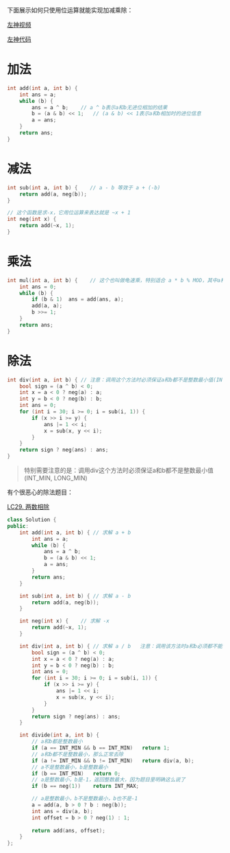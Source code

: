 下面展示如何只使用位运算就能实现加减乘除：

[左神视频](https://www.bilibili.com/video/BV1up4y1g7d8/?p=1&vd_source=a9ee82b2045abbbc7362e3575b7181fb)

[左神代码](https://github.com/algorithmzuo/algorithm-journey/blob/main/src/class033/BitOperationAddMinusMultiplyDivide.java)

# 加法
```C++
int add(int a, int b) {
    int ans = a;
    while (b) {
        ans = a ^ b;    // a ^ b表示a和b无进位相加的结果
        b = (a & b) << 1;   // (a & b) << 1表示a和b相加时的进位信息
        a = ans;
    }
    return ans;
}
```

# 减法
```C++
int sub(int a, int b) {    // a - b 等效于 a + (-b)
    return add(a, neg(b));
}

// 这个函数是求-x，它用位运算来表达就是 ~x + 1
int neg(int x) {
    return add(~x, 1);
}
```

# 乘法
```C++
int mul(int a, int b) {    // 这个也叫做龟速乘，特别适合 a * b % MOD，其中a和b都是特别大的整数
    int ans = 0;
    while (b) {
        if (b & 1)  ans = add(ans, a);
        add(a, a);
        b >>= 1;
    }
    return ans;
}
```


# 除法
```C++
int div(int a, int b) { // 注意：调用这个方法时必须保证a和b都不是整数最小值(INT_MIN, LONG_MIN)
    bool sign = (a ^ b) < 0;
    int x = a < 0 ? neg(a) : a;
    int y = b < 0 ? neg(b) : b;
    int ans = 0;
    for (int i = 30; i >= 0; i = sub(i, 1)) {
        if (x >> i >= y) {
            ans |= 1 << i;
            x = sub(x, y << i);
        }
    }
    return sign ? neg(ans) : ans;
}
```

> 特别需要注意的是：调用div这个方法时必须保证a和b都不是整数最小值(INT_MIN, LONG_MIN)

有个很恶心的除法题目：

[LC29. 两数相除](https://leetcode.cn/problems/divide-two-integers/description/)

```C++
class Solution {
public:
    int add(int a, int b) { // 求解 a + b
        int ans = a;
        while (b) {
            ans = a ^ b;
            b = (a & b) << 1;
            a = ans;
        }
        return ans;
    }

    int sub(int a, int b) { // 求解 a - b
        return add(a, neg(b));
    }

    int neg(int x) {    // 求解 -x
        return add(~x, 1);
    }

    int div(int a, int b) { // 求解 a / b   注意：调用该方法时a和b必须都不能为整数最小值
        bool sign = (a ^ b) < 0;
        int x = a < 0 ? neg(a) : a;
        int y = b < 0 ? neg(b) : b;
        int ans = 0;
        for (int i = 30; i >= 0; i = sub(i, 1)) {
            if (x >> i >= y) {
                ans |= 1 << i;
                x = sub(x, y << i);
            }
        }
        return sign ? neg(ans) : ans;
    }

    int divide(int a, int b) {
        // a和b都是整数最小
        if (a == INT_MIN && b == INT_MIN)   return 1;
        // a和b都不是整数最小，那么正常去除
        if (a != INT_MIN && b != INT_MIN)   return div(a, b);
        // a不是整数最小，b是整数最小
        if (b == INT_MIN)   return 0;
        // a是整数最小，b是-1，返回整数最大，因为题目里明确这么说了
        if (b == neg(1))    return INT_MAX;

        // a是整数最小，b不是整数最小，b也不是-1
        a = add(a, b > 0 ? b : neg(b));
        int ans = div(a, b);
        int offset = b > 0 ? neg(1) : 1;
        
        return add(ans, offset);
    }
};
```
